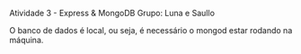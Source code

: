 Atividade 3 - Express & MongoDB
Grupo: Luna e Saullo

O banco de dados é local, ou seja, é necessário o mongod estar rodando na máquina.